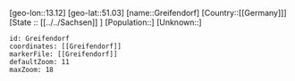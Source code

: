 ﻿---
location: [51.03,13.12]
mapzoom: [7,12] 
mapmarker: city 
type: City
tags:
- geo/City


SpocWebEntityId: 30562
isDeleted: false
confidential: public

---
[geo-lon::13.12]
[geo-lat::51.03]
[name::Greifendorf]
[Country::[[Germany]]]
[State :: [[../../Sachsen]] ]
[Population::]
[Unknown::]


```leaflet
id: Greifendorf
coordinates: [[Greifendorf]]
markerFile: [[Greifendorf]]
defaultZoom: 11 
maxZoom: 18
```

